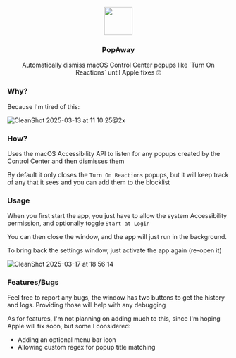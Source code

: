 <p align="center">
  <img src="https://github.com/user-attachments/assets/084730de-c8bc-4514-8b1c-ae88ca93f164" height="64">
  <h3 align="center">PopAway</h3>
  <p align="center">Automatically dismiss macOS Control Center popups like `Turn On Reactions` until Apple fixes 🙄<p>
</p>

### Why?

Because I'm tired of this:

![CleanShot 2025-03-13 at 11 10 25@2x](https://github.com/user-attachments/assets/bbdfcc0c-9e6c-4151-bf15-e5e94f600486)

### How?

Uses the macOS Accessibility API to listen for any popups created by the Control Center and then dismisses them

By default it only closes the `Turn On Reactions` popups, but it will keep track of any that it sees and you can add them to the blocklist

### Usage

When you first start the app, you just have to allow the system Accessibility permission, and optionally toggle `Start at Login`

You can then close the window, and the app will just run in the background.

To bring back the settings window, just activate the app again (re-open it)

![CleanShot 2025-03-17 at 18 56 14](https://github.com/user-attachments/assets/82c3e085-0023-41aa-9cb3-e13258ef0385)

### Features/Bugs

Feel free to report any bugs, the window has two buttons to get the history and logs. Providing those will help with any debugging

As for features, I'm not planning on adding much to this, since I'm hoping Apple will fix soon, but some I considered:
- Adding an optional menu bar icon
- Allowing custom regex for popup title matching
